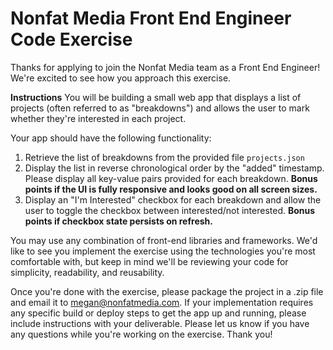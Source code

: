 # Nonfat Media Front End Engineer Code Exercise
Thanks for applying to join the Nonfat Media team as a Front End Engineer! We're excited to see how you approach this exercise.

**Instructions**
You will be building a small web app that displays a list of projects (often referred to as "breakdowns") and allows the user to mark whether they're interested in each project.

Your app should have the following functionality:

1. Retrieve the list of breakdowns from the provided file `projects.json`
2. Display the list in reverse chronological order by the "added" timestamp. Please display all key-value pairs provided for each breakdown. **Bonus points if the UI is fully responsive and looks good on all screen sizes.**
3. Display an "I'm Interested" checkbox for each breakdown and allow the user to toggle the checkbox between interested/not interested. **Bonus points if checkbox state persists on refresh.**

You may use any combination of front-end libraries and frameworks. We'd like to see you implement the exercise using the technologies you're most comfortable with, but keep in mind we'll be reviewing your code for simplicity, readability, and reusability.

Once you're done with the exercise, please package the project in a .zip file and email it to megan@nonfatmedia.com. If your implementation requires any specific build or deploy steps to get the app up and running, please include instructions with your deliverable. Please let us know if you have any questions while you're working on the exercise. Thank you!

